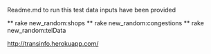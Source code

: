 Readme.md
to run this test data inputs have been provided

** rake new_random:shops
** rake new_random:congestions
** rake new_random:telData

http://transinfo.herokuapp.com/
